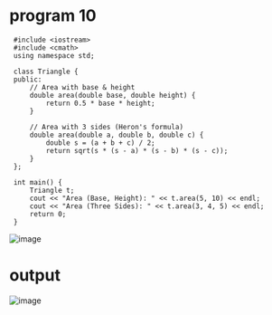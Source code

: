 # program 10

     #include <iostream>
     #include <cmath>
     using namespace std;

     class Triangle {
     public:
         // Area with base & height
         double area(double base, double height) {
             return 0.5 * base * height;
         }

         // Area with 3 sides (Heron's formula)
         double area(double a, double b, double c) {
             double s = (a + b + c) / 2;
             return sqrt(s * (s - a) * (s - b) * (s - c));
         }
     };

     int main() {
         Triangle t;
         cout << "Area (Base, Height): " << t.area(5, 10) << endl;
         cout << "Area (Three Sides): " << t.area(3, 4, 5) << endl;
         return 0;
     }
![image](https://github.com/user-attachments/assets/6515cd03-5504-4791-bfdd-ba2c7fcd0098)
# output
![image](https://github.com/user-attachments/assets/858d2d1a-c83e-4305-ac10-ca436d18700a)

